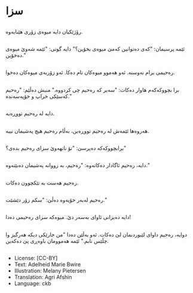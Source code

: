 # سزا

##
رۆژێكیان دایە میوەی زۆری هێنایەوە.

##
ئێمە پرسیمان: "كەی دەتوانین كەمێ میوە‌ی بخۆین؟" دایە گوتی: "ئێمە شەوێ میوە‌ی دەخۆین."

##
رەحیمی برام نەوسنە. ئەو هەموو میوەكان تام دەكا. ئەو زۆربه‌ی میوەكان دەخوا.

##
برا بچووكەكەم هاوار دەكات: "سه‌یر که رەحیم چی كردووە." منیش دەڵێم: "رەحیم كەسێكی خراپ و خۆپەسەندە."

##
دایە لە رەحیم تووڕەیە.

##
هەروەها ئێمەش لە رەحیم تووڕەین، بەڵام رەحیم هیچ پەشیمان نییە.

##
برابچووكەكە دەپرسێ: "تۆ ناتهەوێ سزای رەحیم بدەی؟"

##
دایە، رەحیم ئاگادار دەكاتەوە: "رەحیم، بە زووانه پەشیمان دەبێتەوە."

##
رەحیم هەست به‌ تێکچوون دەكات.

##
رەحیم لەبەر خۆیەوە دەڵێ: "سكم زۆر دێشێت."

##
دایە دەیزانی ئاوای بەسەر دێ. میوەكە سزای رەحیمی دەدا!

##
دوایه‌، رەحیم داوای لێبوردنمان لێ دەكات. ئەو بەڵێن دەدا "من جارێكی دیكە هه‌رگیز وا چڵێس نابم." ئێمە هەموومان باوەڕی پێ دەكەین.

##
* License: [CC-BY]
* Text: Adelheid Marie Bwire
* Illustration: Melany Pietersen
* Translation: Agri Afshin
* Language: ckb
